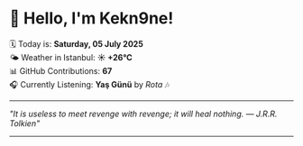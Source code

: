 # 👋 Hello, I'm Kekn9ne!

🗓️ Today is: **Saturday, 05 July 2025**  
🌤️ Weather in Istanbul: **☀️   +26°C**  
📊 GitHub Contributions: **67**  
🎧 Currently Listening: **Yaş Günü** by *Rota* 🎶

---

_"It is useless to meet revenge with revenge; it will heal nothing. — *J.R.R. Tolkien*"_

---
